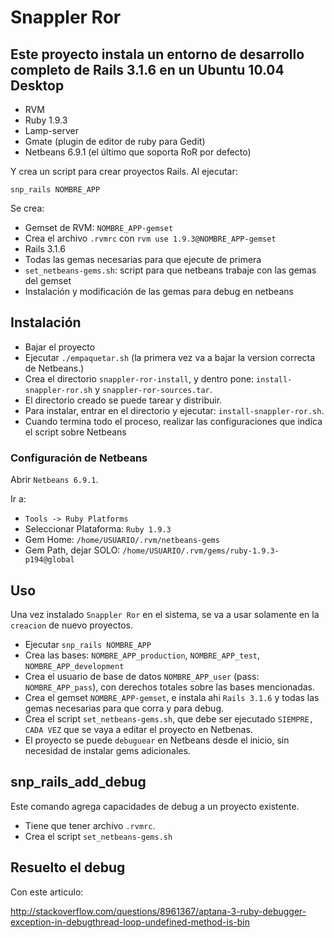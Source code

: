 # Snappler Ror
## Este proyecto instala un entorno de desarrollo completo de Rails 3.1.6 en un Ubuntu 10.04 Desktop

- RVM
- Ruby 1.9.3
- Lamp-server
- Gmate (plugin de editor de ruby para Gedit)
- Netbeans 6.9.1 (el último que soporta RoR por defecto)


Y crea un script para crear proyectos Rails.
Al ejecutar:

    snp_rails NOMBRE_APP

Se crea:

- Gemset de RVM: `NOMBRE_APP-gemset`
- Crea el archivo `.rvmrc` con `rvm use 1.9.3@NOMBRE_APP-gemset`
- Rails 3.1.6
- Todas las gemas necesarias para que ejecute de primera
- `set_netbeans-gems.sh`: script para que netbeans trabaje con las gemas del gemset
- Instalación y modificación de las gemas para debug en netbeans

## Instalación

- Bajar el proyecto
- Ejecutar `./empaquetar.sh` (la primera vez va a bajar la version correcta de Netbeans.)
- Crea el directorio `snappler-ror-install`, y dentro pone: `install-snappler-ror.sh` y `snappler-ror-sources.tar`.
- El directorio creado se puede tarear y distribuir.
- Para instalar, entrar en el directorio y ejecutar: `install-snappler-ror.sh`. 
- Cuando termina todo el proceso, realizar las configuraciones que indica el script sobre Netbeans


### Configuración de Netbeans

Abrir `Netbeans 6.9.1`.

Ir a:
- `Tools -> Ruby Platforms`
- Seleccionar Plataforma: `Ruby 1.9.3`
- Gem Home: `/home/USUARIO/.rvm/netbeans-gems`
- Gem Path, dejar SOLO: `/home/USUARIO/.rvm/gems/ruby-1.9.3-p194@global`

## Uso
Una vez instalado `Snappler Ror` en el sistema, se va a usar solamente en la `creacion` de nuevo proyectos.

- Ejecutar `snp_rails NOMBRE_APP`
- Crea las bases: `NOMBRE_APP_production`, `NOMBRE_APP_test`, `NOMBRE_APP_development` 
- Crea el usuario de base de datos `NOMBRE_APP_user` (pass: `NOMBRE_APP_pass`), con derechos totales sobre las bases mencionadas.
- Crea el gemset `NOMBRE_APP-gemset`, e instala ahi `Rails 3.1.6` y todas las gemas necesarias para que corra y para debug.
- Crea el script `set_netbeans-gems.sh`, que debe ser ejecutado `SIEMPRE, CADA VEZ` que se vaya a editar el proyecto en Netbenas.
- El proyecto se puede `debuguear` en Netbeans desde el inicio, sin necesidad de instalar gems adicionales.

## snp_rails_add_debug

Este comando agrega capacidades de debug a un proyecto existente.

- Tiene que tener archivo `.rvmrc`.
- Crea el script `set_netbeans-gems.sh`

## Resuelto el debug

Con este articulo:

http://stackoverflow.com/questions/8961367/aptana-3-ruby-debugger-exception-in-debugthread-loop-undefined-method-is-bin
